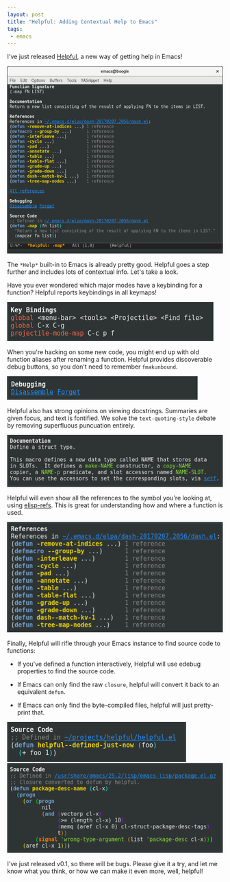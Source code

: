 ```yaml
--- 
layout: post
title: "Helpful: Adding Contextual Help to Emacs"
tags:
 - emacs
---
```


I've just released [Helpful](https://github.com/Wilfred/helpful), a
new way of getting help in Emacs!

<img src="/assets/helpful.png">

The `*Help*` built-in to Emacs is already pretty good. Helpful
goes a step further and includes lots of contextual info. Let's take a
look.

Have you ever wondered which major modes have a keybinding for a
function? Helpful reports keybindings in all keymaps!

<img src="/assets/helpful_bindings.png">

When you're hacking on some new code, you might end up with old
function aliases after renaming a function. Helpful provides
discoverable debug buttons, so you don't need to remember
`fmakunbound`.

<img src="/assets/helpful_tools.png">

Helpful also has strong opinions on viewing docstrings. Summaries
are given focus, and text is fontified. We solve the
`text-quoting-style` debate by removing superfluous puncuation
entirely.

<img src="/assets/helpful_docstring.png">

Helpful will even show all the references to the symbol you're
looking at,
using [elisp-refs](https://github.com/Wilfred/elisp-refs). This is
great for understanding how and where a function is used.

<img src="/assets/helpful_refs.png">

Finally, Helpful will rifle through your Emacs instance to find
source code to functions:

* If you've defined a function interactively, Helpful will
use edebug properties to find the source code. 

* If Emacs can only find the raw `closure`, helpful will convert it
back to an equivalent `defun`.

* If Emacs can only find the byte-compiled files, helpful will just
  pretty-print that.
  
<img src="/assets/helpful_interactive_defun.png">

<img src="/assets/helpful_closure.png">

I've just released v0.1, so there will be bugs. Please give it a try,
and let me know what you think, or how we can make it even more, well,
helpful!
